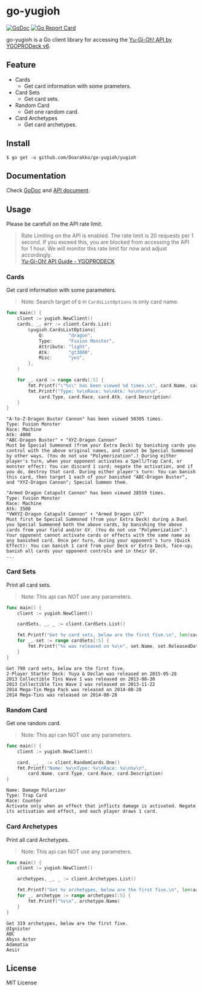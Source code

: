 # go-yugioh

[![GoDoc](https://godoc.org/github.com/Doarakko/go-yugioh?status.svg)](https://pkg.go.dev/github.com/Doarakko/go-yugioh/yugioh)
[![Go Report Card](https://goreportcard.com/badge/github.com/Doarakko/go-yugioh)](https://goreportcard.com/report/github.com/Doarakko/go-yugioh)

go-yugioh is a Go client library for accessing the [Yu-Gi-Oh! API by YGOPRODeck v6](https://db.ygoprodeck.com/api-guide/).

## Feature

- Cards
  - Get card information with some prameters.
- Card Sets
  - Get card sets.
- Random Card
  - Get one random card.
- Card Archetypes
  - Get card archetypes.

## Install

```
$ go get -u github.com/Doarakko/go-yugioh/yugioh
```

## Documentation

Check [GoDoc](https://pkg.go.dev/github.com/Doarakko/go-yugioh/yugioh) and [API document](https://db.ygoprodeck.com/api-guide/).

## Usage

Please be carefull on the API rate limit.

> Rate Limiting on the API is enabled. The rate limit is 20 requests per 1 second. If you exceed this, you are blocked from accessing the API for 1 hour. We will monitor this rate limit for now and adjust accordingly.  
> [Yu-Gi-Oh! API Guide - YGOPRODECK](https://db.ygoprodeck.com/api-guide/)

### Cards

Get card information with some parameters.

> Note: Search target of `Q` in `CardsListOptions` is only card name.

```go
func main() {
	client := yugioh.NewClient()
	cards, _, err := client.Cards.List(
		&yugioh.CardsListOptions{
			Q:         "dragon",
			Type:      "Fusion Monster",
			Attribute: "light",
			Atk:       "gt3000",
			Misc:      "yes",
		},
	)

	for _, card := range cards[:5] {
		fmt.Printf("\"%s\" has been viewed %d times.\n", card.Name, card.Misc[0].Views)
		fmt.Printf("Type: %v\nRace: %v\nAtk: %v\n%v\n\n",
			card.Type, card.Race, card.Atk, card.Description)
	}
}
```

```
"A-to-Z-Dragon Buster Cannon" has been viewed 50305 times.
Type: Fusion Monster
Race: Machine
Atk: 4000
"ABC-Dragon Buster" + "XYZ-Dragon Cannon"
Must be Special Summoned (from your Extra Deck) by banishing cards you control with the above original names, and cannot be Special Summoned by other ways. (You do not use "Polymerization".) During either player's turn, when your opponent activates a Spell/Trap Card, or monster effect: You can discard 1 card; negate the activation, and if you do, destroy that card. During either player's turn: You can banish this card, then target 1 each of your banished "ABC-Dragon Buster", and "XYZ-Dragon Cannon"; Special Summon them.

"Armed Dragon Catapult Cannon" has been viewed 28559 times.
Type: Fusion Monster
Race: Machine
Atk: 3500
"VWXYZ-Dragon Catapult Cannon" + "Armed Dragon LV7"
Must first be Special Summoned (from your Extra Deck) during a Duel you Special Summoned both the above cards, by banishing the above cards from your field and/or GY. (You do not use "Polymerization".) Your opponent cannot activate cards or effects with the same name as any banished card. Once per turn, during your opponent's turn (Quick Effect): You can banish 1 card from your Deck or Extra Deck, face-up; banish all cards your opponent controls and in their GY.
...
```

### Card Sets

Print all card sets.

> Note: This api can NOT use any parameters.

```go
func main() {
	client := yugioh.NewClient()

	cardSets, _, _ := client.CardSets.List()

	fmt.Printf("Get %v card sets, below are the first five.\n", len(cardSets))
	for _, set := range cardSets[:5] {
		fmt.Printf("%v was released on %v\n", set.Name, set.ReleasedDate)
	}
}
```

```
Get 790 card sets, below are the first five.
2-Player Starter Deck: Yuya & Declan was released on 2015-05-28
2013 Collectible Tins Wave 1 was released on 2013-08-30
2013 Collectible Tins Wave 2 was released on 2013-11-22
2014 Mega-Tin Mega Pack was released on 2014-08-28
2014 Mega-Tins was released on 2014-08-28
```

### Random Card

Get one random card.

> Note: This api can NOT use any parameters.

```go
func main() {
	client := yugioh.NewClient()

	card, _, _ := client.RandomCards.One()
	fmt.Printf("Name: %v\nType: %v\nRace: %v\n%v\n",
		card.Name, card.Type, card.Race, card.Description)
}
```

```
Name: Damage Polarizer
Type: Trap Card
Race: Counter
Activate only when an effect that inflicts damage is activated. Negate its activation and effect, and each player draws 1 card.
```

### Card Archetypes

Print all card Archetypes.

> Note: This api can NOT use any parameters.

```go
func main() {
	client := yugioh.NewClient()

	archetypes, _, _ := client.Archetypes.List()

	fmt.Printf("Get %v archetypes, below are the first five.\n", len(archetypes))
	for _, archetype := range archetypes[:5] {
		fmt.Printf("%v\n", archetype.Name)
	}
}
```

```
Get 319 archetypes, below are the first five.
@Ignister
ABC
Abyss Actor
Adamatia
Aesir
```

## License

MIT License
